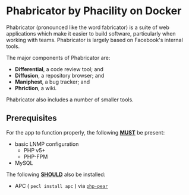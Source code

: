 # Phabricator by Phacility on Docker
Phabricator (pronounced like the word fabricator) is a suite of web applications which make it easier to build software, particularly when working with teams. Phabricator is largely based on Facebook's internal tools.

The major components of Phabricator are:
- **Differential**, a code review tool; and
- **Diffusion**, a repository browser; and
- **Maniphest**, a bug tracker; and
- **Phriction**, a wiki.

Phabricator also includes a number of smaller tools.

## Prerequisites
For the app to function properly, the following [**MUST**][1] be present:
- basic LNMP configuration
  - PHP v5+
  - PHP-FPM
- MySQL

The following [**SHOULD**][1] also be installed:
- APC ( `pecl install apc` ) via [`php-pear`][2]

[1]: https://tools.ietf.org/html/rfc2119
[2]: http://pkgs.alpinelinux.org/packages?name=php-pear

